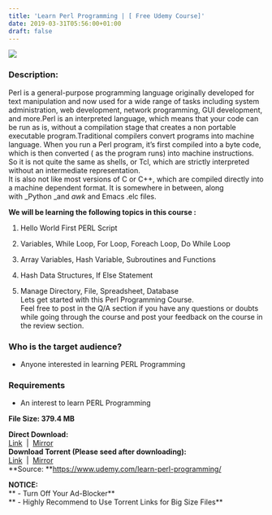 ```yaml
---
title: 'Learn Perl Programming | [ Free Udemy Course]'
date: 2019-03-31T05:56:00+01:00
draft: false
---
```


[![](https://3.bp.blogspot.com/-4VVxZ3tvvjE/XKBHoz5gQvI/AAAAAAAABPk/GIq2Ch4a4-4fr-R3BBmdFGwIMYuwFYrdwCLcBGAs/s640/Learn-Perl-Programming.jpg)](https://3.bp.blogspot.com/-4VVxZ3tvvjE/XKBHoz5gQvI/AAAAAAAABPk/GIq2Ch4a4-4fr-R3BBmdFGwIMYuwFYrdwCLcBGAs/s1600/Learn-Perl-Programming.jpg)

  

### Description:

Perl is a general-purpose programming language originally developed for text manipulation and now used for a wide range of tasks including system administration, web development, network programming, GUI development, and more.Perl is an interpreted language, which means that your code can be run as is, without a compilation stage that creates a non portable executable program.Traditional compilers convert programs into machine language. When you run a Perl program, it’s first compiled into a byte code, which is then converted ( as the program runs) into machine instructions. So it is not quite the same as shells, or Tcl, which are strictly interpreted without an intermediate representation.  
It is also not like most versions of C or C++, which are compiled directly into a machine dependent format. It is somewhere in between, along with _Python _and _awk_ and Emacs .elc files.  

**We will be learning the following topics in this course :**  
1) Hello World First PERL Script  

2) Variables, While Loop, For Loop, Foreach Loop, Do While Loop  
3) Array Variables, Hash Variable, Subroutines and Functions  
4) Hash Data Structures, If Else Statement  
5) Manage Directory, File, Spreadsheet, Database  
Lets get started with this Perl Programming Course.  
Feel free to post in the Q/A section if you have any questions or doubts while going through the course and post your feedback on the course in the review section.  

### Who is the target audience?

*   Anyone interested in learning PERL Programming

### Requirements

*   An interest to learn PERL Programming

**File Size: 379.4 MB**  
  
**Direct Download:**  
[Link](https://oko.sh/LearnPerllink1)  |  [Mirror](https://oko.sh/LearnPerllink2)   
**Download Torrent (Please seed after downloading):**  
[Link](https://oko.sh/LearnPerltorrent1)  |  [Mirror](https://oko.sh/LearnPerltorrent2)  
**Source: **https://www.udemy.com/learn-perl-programming/  

**NOTICE:**  
** - Turn Off Your Ad-Blocker**  
** - Highly Recommend to Use Torrent Links for Big Size Files**